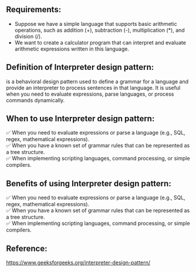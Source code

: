 ## Requirements:

- Suppose we have a simple language that supports basic arithmetic operations, such as addition (+), subtraction (-), multiplication (*), and division (/). 
- We want to create a calculator program that can interpret and evaluate arithmetic expressions written in this language.

## Definition of Interpreter design pattern:

is a behavioral design pattern used to define a grammar for a language and provide an interpreter to process sentences in that language. 
It is useful when you need to evaluate expressions, parse languages, or process commands dynamically.

## When to use Interpreter design pattern:

✅ When you need to evaluate expressions or parse a language (e.g., SQL, regex, mathematical expressions).  </br>
✅ When you have a known set of grammar rules that can be represented as a tree structure.  </br>
✅ When implementing scripting languages, command processing, or simple compilers. </br>

## Benefits of using Interpreter design pattern:

✅ When you need to evaluate expressions or parse a language (e.g., SQL, regex, mathematical expressions). </br>
✅ When you have a known set of grammar rules that can be represented as a tree structure. </br>
✅ When implementing scripting languages, command processing, or simple compilers. </br>

## Reference:

https://www.geeksforgeeks.org/interpreter-design-pattern/

